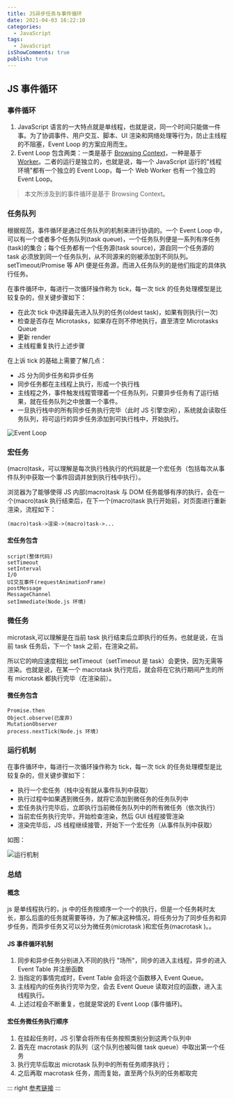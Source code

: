 ```yaml
---
title: JS异步任务与事件循环
date: 2021-04-03 16:22:10
categories:
  - JavaScript
tags:
  - JavaScript
isShowComments: true
publish: true
---
```


## JS 事件循环

### 事件循环

1. JavaScript 语言的一大特点就是单线程，也就是说，同一个时间只能做一件事。为了协调事件、用户交互、脚本、UI 渲染和网络处理等行为，防止主线程的不阻塞，Event Loop 的方案应用而生。
2. Event Loop 包含两类：一类是基于 [Browsing Context][1]，一种是基于 [Worker][2]。二者的运行是独立的，也就是说，每一个 JavaScript 运行的"线程环境"都有一个独立的 Event Loop，每一个 Web Worker 也有一个独立的 Event Loop。

> 本文所涉及到的事件循环是基于 Browsing Context。

### 任务队列

根据规范，事件循环是通过任务队列的机制来进行协调的。一个 Event Loop 中，可以有一个或者多个任务队列(task queue)，一个任务队列便是一系列有序任务(task)的集合；每个任务都有一个任务源(task source)，源自同一个任务源的 task 必须放到同一个任务队列，从不同源来的则被添加到不同队列。setTimeout/Promise 等 API 便是任务源，而进入任务队列的是他们指定的具体执行任务。

在事件循环中，每进行一次循环操作称为 tick，每一次 tick 的任务处理模型是比较复杂的，但关键步骤如下：

- 在此次 tick 中选择最先进入队列的任务(oldest task)，如果有则执行(一次)
- 检查是否存在 Microtasks，如果存在则不停地执行，直至清空 Microtasks Queue
- 更新 render
- 主线程重复执行上述步骤

在上诉 tick 的基础上需要了解几点：

- JS 分为同步任务和异步任务
- 同步任务都在主线程上执行，形成一个执行栈
- 主线程之外，事件触发线程管理着一个任务队列，只要异步任务有了运行结果，就在任务队列之中放置一个事件。
- 一旦执行栈中的所有同步任务执行完毕（此时 JS 引擎空闲），系统就会读取任务队列，将可运行的异步任务添加到可执行栈中，开始执行。

![Event Loop](https://blog.peigo.top/peigo/2021-03-05-16-35-53.png)

### 宏任务

(macro)task，可以理解是每次执行栈执行的代码就是一个宏任务（包括每次从事件队列中获取一个事件回调并放到执行栈中执行）。

浏览器为了能够使得 JS 内部(macro)task 与 DOM 任务能够有序的执行，会在一个(macro)task 执行结束后，在下一个(macro)task 执行开始前，对页面进行重新渲染，流程如下：

```text
(macro)task->渲染->(macro)task->...
```

#### 宏任务包含

```text
script(整体代码)
setTimeout
setInterval
I/O
UI交互事件(requestAnimationFrame)
postMessage
MessageChannel
setImmediate(Node.js 环境)
```

### 微任务

microtask,可以理解是在当前 task 执行结束后立即执行的任务。也就是说，在当前 task 任务后，下一个 task 之前，在渲染之前。

所以它的响应速度相比 setTimeout（setTimeout 是 task）会更快，因为无需等渲染。也就是说，在某一个 macrotask 执行完后，就会将在它执行期间产生的所有 microtask 都执行完毕（在渲染前）。

#### 微任务包含

```text
Promise.then
Object.observe(已废弃)
MutationObserver
process.nextTick(Node.js 环境)
```

### 运行机制

在事件循环中，每进行一次循环操作称为 tick，每一次 tick 的任务处理模型是比较复杂的，但关键步骤如下：

- 执行一个宏任务（栈中没有就从事件队列中获取）
- 执行过程中如果遇到微任务，就将它添加到微任务的任务队列中
- 宏任务执行完毕后，立即执行当前微任务队列中的所有微任务（依次执行）
- 当前宏任务执行完毕，开始检查渲染，然后 GUI 线程接管渲染
- 渲染完毕后，JS 线程继续接管，开始下一个宏任务（从事件队列中获取）

如图：

![运行机制](https://blog.peigo.top/peigo/2021-03-05-16-36-43.jpg)

### 总结

#### 概念

js 是单线程执行的，js 中的任务按顺序一个一个的执行，但是一个任务耗时太长，那么后面的任务就需要等待，为了解决这种情况，将任务分为了同步任务和异步任务，而异步任务又可以分为微任务(microtask )和宏任务(macrotask )。。

#### JS 事件循环机制

1. 同步和异步任务分别进入不同的执行 "场所"，同步的进入主线程，异步的进入 Event Table 并注册函数
2. 当指定的事情完成时，Event Table 会将这个函数移入 Event Queue。
3. 主线程内的任务执行完毕为空，会去 Event Queue 读取对应的函数，进入主线程执行。
4. 上述过程会不断重复，也就是常说的 Event Loop (事件循环)。

#### 宏任务微任务执行顺序

1. 在挂起任务时，JS 引擎会将所有任务按照类别分到这两个队列中
2. 首先在 macrotask 的队列（这个队列也被叫做 task queue）中取出第一个任务
3. 执行完毕后取出 microtask 队列中的所有任务顺序执行；
4. 之后再取 macrotask 任务，周而复始，直至两个队列的任务都取完

[1]: https://html.spec.whatwg.org/multipage/browsers.html#browsing-context
[2]: https://www.w3.org/TR/workers/#worker

::: right
[参考链接](https://github.com/TigerHee/shareJS)
:::
